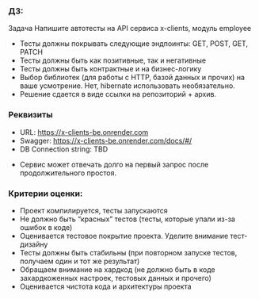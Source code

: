 ### ДЗ:
Задача Напишите автотесты на API сервиса x-clients, модуль employee
- Тесты должны покрывать следующие эндпоинты: GET, POST, GET, PATCH
- Тесты должны быть как позитивные, так и негативные
- Тесты должны быть контрактные и на бизнес-логику
- Выбор библиотек (для работы с HTTP, базой данных и прочих) на ваше усмотрение. Нет, hibernate использовать необязательно.
- Решение сдается в виде ссылки на репозиторий + архив.

### Реквизиты
- URL: https://x-clients-be.onrender.com
- Swagger: https://x-clients-be.onrender.com/docs/#/
- DB Connection string: TBD
* Сервис может отвечать долго на первый запрос после продолжительного простоя.

### Критерии оценки:
- Проект компилируется, тесты запускаются
- Не должно быть “красных” тестов (тесты, которые упали из-за ошибок в коде)
- Оценивается тестовое покрытие проекта. Уделите внимание тест-дизайну
- Тесты должны быть стабильны (при повторном запуске тестов, получаем один и тот же результат)
- Обращаем внимание на хардкод (не должно быть в коде захардкоженных настроек, тестовых данных и прочего)
- Оценивается чистота кода и архитектуры проекта  
